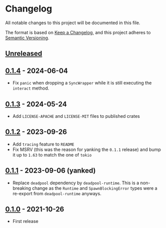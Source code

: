 # Changelog

All notable changes to this project will be documented in this file.

The format is based on [Keep a Changelog](https://keepachangelog.com/en/1.1.0/),
and this project adheres to [Semantic Versioning](https://semver.org/spec/v2.0.0.html).

<!-- next-header -->

## [Unreleased]

## [0.1.4] - 2024-06-04

- Fix `panic` when dropping a `SyncWrapper` while it is still executing the `interact` method.

## [0.1.3] - 2024-05-24

- Add `LICENSE-APACHE` and `LICENSE-MIT` files to published crates

## [0.1.2] - 2023-09-26

- Add `tracing` feature to `README`
- Fix MSRV (this was the reason for yanking the `0.1.1` release) and bump it up to `1.63` to match the one of `tokio`

## [0.1.1] - 2023-09-06 (yanked)

- Replace `deadpool` dependency by `deadpool-runtime`. This is a
  non-breaking change as the `Runtime` and `SpawnBlockingError`
  types were a re-export from `deadpool-runtime` anyways.

## [0.1.0] - 2021-10-26

- First release

<!-- next-url -->
[Unreleased]: https://github.com/deadpool-rs/deadpool/compare/deadpool-sync-v0.1.4...HEAD
[0.1.4]: https://github.com/deadpool-rs/deadpool/compare/deadpool-sync-v0.1.3...deadpool-sync-v0.1.4
[0.1.3]: https://github.com/deadpool-rs/deadpool/compare/deadpool-sync-v0.1.2...deadpool-sync-v0.1.3
[0.1.2]: https://github.com/deadpool-rs/deadpool/compare/deadpool-sync-v0.1.1...deadpool-sync-v0.1.2
[0.1.1]: https://github.com/deadpool-rs/deadpool/compare/deadpool-sync-v0.1.0...deadpool-sync-v0.1.1
[0.1.0]: https://github.com/deadpool-rs/deadpool/releases/tag/deadpool-sync-v0.1.0
